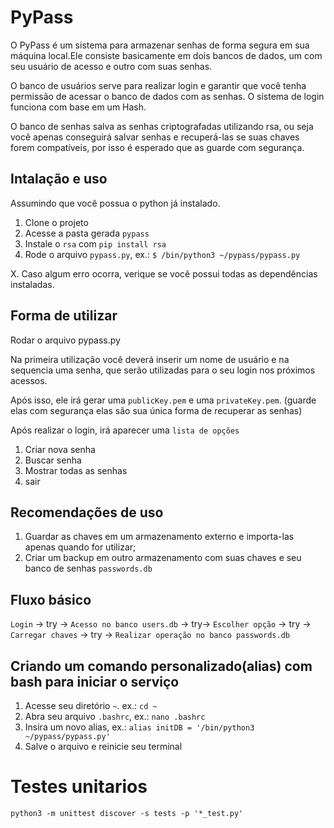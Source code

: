 # PyPass

O PyPass é um sistema para armazenar senhas de forma segura em sua máquina local.Ele consiste basicamente em dois bancos de dados, um com seu usuário de acesso e outro com suas senhas.

O banco de usuários serve para realizar login e garantir que você tenha permissão de acessar o banco de dados com as senhas. O sistema de login funciona com base em um Hash.

O banco de senhas salva as senhas criptografadas utilizando rsa, ou seja você apenas conseguirá salvar senhas e recuperá-las se suas chaves forem compatíveis, por isso é esperado que as guarde com segurança.

## Intalação e uso
Assumindo que você possua o python já instalado.

1. Clone o projeto
2. Acesse a pasta gerada `pypass`
3. Instale o `rsa` com `pip install rsa`
4. Rode o arquivo `pypass.py`, ex.: `$ /bin/python3 ~/pypass/pypass.py`

X. Caso algum erro ocorra, verique se você possui todas as dependências instaladas.

## Forma de utilizar 

Rodar o arquivo pypass.py

Na primeira utilização você deverá inserir um nome de usuário e na sequencia uma senha, que serão utilizadas para o seu login nos próximos acessos.

Após isso, ele irá gerar uma `publicKey.pem` e uma `privateKey.pem`. (guarde elas com segurança elas são sua única forma de recuperar as senhas)

Após realizar o login, irá aparecer uma `lista de opções`
1. Criar nova senha
2. Buscar senha
3. Mostrar todas as senhas
4. sair

## Recomendações de uso
1. Guardar as chaves em um armazenamento externo e importa-las apenas quando for utilizar;
2. Criar um backup em outro armazenamento com suas chaves e seu banco de senhas `passwords.db`

## Fluxo básico

`Login` -> try -> `Acesso no banco users.db` -> try-> `Escolher opção` -> try -> `Carregar chaves` -> try -> `Realizar operação no banco passwords.db`

## Criando um comando personalizado(alias) com bash para iniciar o serviço

1. Acesse seu diretório `~`. ex.: `cd ~`
2. Abra seu arquivo `.bashrc`, ex.: `nano .bashrc`
3. Insira um novo alias, ex.: `alias initDB = '/bin/python3 ~/pypass/pypass.py'`
4. Salve o arquivo e reinicie seu terminal

# Testes unitarios

`python3 -m unittest discover -s tests -p '*_test.py'`
